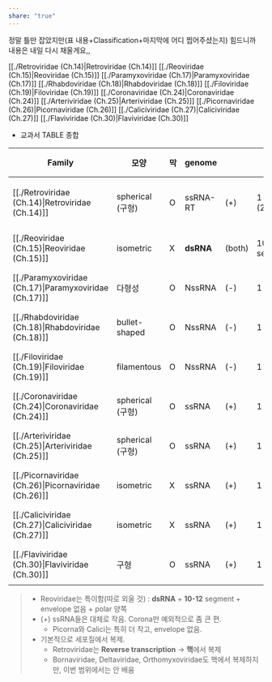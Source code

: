 ```yaml
---
share: "true"
---
```

정말 틀만 잡았지만(표 내용+Classification+마지막에 어디 찝어주셨는지)
힘드니까 내용은 내일 다시 채울게요,,

[[./Retroviridae (Ch.14)|Retroviridae (Ch.14)]]
[[./Reoviridae (Ch.15)|Reoviridae (Ch.15)]]
[[./Paramyxoviridae (Ch.17)|Paramyxoviridae (Ch.17)]]
[[./Rhabdoviridae (Ch.18)|Rhabdoviridae (Ch.18)]]
[[./Filoviridae (Ch.19)|Filoviridae (Ch.19)]]
[[./Coronaviridae (Ch.24)|Coronaviridae (Ch.24)]]
[[./Arteriviridae (Ch.25)|Arteriviridae (Ch.25)]]
[[./Picornaviridae (Ch.26)|Picornaviridae (Ch.26)]]
[[./Caliciviridae (Ch.27)|Caliciviridae (Ch.27)]]
[[./Flaviviridae (Ch.30)|Flaviviridae (Ch.30)]]

- 교과서 TABLE 종합<br>

| Family                                                                             | 모양             | 막 | genome    |        |                    | genome_size | virion_size      | 복제효소                         | 장소    |
| ---------------------------------------------------------------------------------- | -------------- | - | --------- | ------ | ------------------ | ----------- | ---------------- | ---------------------------- | ----- |
| [[./Retroviridae (Ch.14)\|Retroviridae (Ch.14)]]       | spherical (구형) | O | ssRNA-RT  | (+)    | 1 dimer (2 linear) | 7-13kb      | 80-100           | virion reverse transcriptase | 핵/세포질 |
| [[./Reoviridae (Ch.15)\|Reoviridae (Ch.15)]]           | isometric      | X | **dsRNA** | (both) | 10-12 segments     | 19-32kb     | 60-80nm          | virion RNA polymerase        | 세포질   |
| [[./Paramyxoviridae (Ch.17)\|Paramyxoviridae (Ch.17)]] | 다형성            | O | NssRNA    | (-)    | 1 linear           | 13-18kb     | ~150nm           | virion RNA polymerase        | 세포질   |
| [[./Rhabdoviridae (Ch.18)\|Rhabdoviridae (Ch.18)]]     | bullet-shaped  | O | NssRNA    | (-)    | 1 linear           | 11-15kb     | 100-430 × 45-100 | virion RNA polymerase        | 세포질   |
| [[./Filoviridae (Ch.19)\|Filoviridae (Ch.19)]]         | filamentous    | O | NssRNA    | (-)    | 1 linear           | 19kb        | 600-800 ×80      | virion RNA polymerase        | 세포질   |
| [[./Coronaviridae (Ch.24)\|Coronaviridae (Ch.24)]]     | spherical (구형) | O | ssRNA     | (+)    | 1 linear           | 38-31kb     | 120-160nm        | Viral RNA polymerase         | 세포질   |
| [[./Arteriviridae (Ch.25)\|Arteriviridae (Ch.25)]]     | spherical (구형) | O | ssRNA     | (+)    | 1 linear           | 13-16kb     | 45-60nm          | Viral RNA polymerase         | 세포질   |
| [[./Picornaviridae (Ch.26)\|Picornaviridae (Ch.26)]]   | isometric      | X | ssRNA     | (+)    | 1 linear           | 7-9kb       | 30nm             | Viral RNA polymerase         | 세포질   |
| [[./Caliciviridae (Ch.27)\|Caliciviridae (Ch.27)]]     | isometric      | X | ssRNA     | (+)    | 1 linear           | 7-8kb       | 27-40nm          | Viral RNA polymerase         | 세포질   |
| [[./Flaviviridae (Ch.30)\|Flaviviridae (Ch.30)]]       | 구형             | O | ssRNA     | (+)    | 1 linear           | 10-12kb     | 40-60nm          | Viral RNA polymerase         | 세포질   |


> - Reoviridae는 특이함(따로 외울 것) : **dsRNA** + **10-12** segment + envelope 없음 + polar 양쪽
> - (+) ssRNA들은 대체로 작음. Corona만 예외적으로 좀 큰 편.
> 	- Picorna와 Calici는 특히 더 작고, envelope 없음.
> - 기본적으로 세포질에서 복제.
> 	- Retroviridae는 **Reverse transcription** → **핵**에서 복제
> 	- Bornaviridae, Deltaviridae, Orthomyxoviridae도 핵에서 복제하지만, 이번 범위에서는 안 배움


